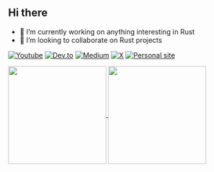 ## Hi there

- 🔭 I’m currently working on anything interesting in Rust
- 👯 I’m looking to collaborate on Rust projects

[![Youtube](https://img.shields.io/badge/YouTube-FF0000?style=for-the-badge&logo=youtube&logoColor=white)](https://www.youtube.com/@maxtaylordev)
[![Dev.to](https://img.shields.io/badge/dev.to-0A0A0A?style=for-the-badge&logo=devdotto&logoColor=white)](https://dev.to/maxtaylor)
[![Medium](https://img.shields.io/badge/Medium-12100E?style=for-the-badge&logo=medium&logoColor=white)](https://medium.com/@maxjt11)
[![X](https://img.shields.io/badge/X-000000?style=for-the-badge&logo=x&logoColor=white)](https://x.com/max_t_dev)
[![Personal site](https://img.shields.io/badge/website-000000?style=for-the-badge&logo=About.me&logoColor=white)](https://www.maxtaylor.me/)



<a href="https://github.com/anuraghazra/github-readme-stats">
  <img height=200 align="center" src="https://github-readme-streak-stats.herokuapp.com?user=max-taylor&theme=dark&ring=fb4362&file=fb4362&currStreakNum=fb4362&currStreakLabel=fb4362&hide_border=true&card_width=320" />
</a>
<a href="https://github.com/anuraghazra/convoychat">
  <img height=200 align="center" src="https://github-readme-stats.vercel.app/api/top-langs?username=max-taylor&layout=compact&langs_count=8&card_width=320" />
</a>

<!--
**max-taylor/max-taylor** is a ✨ _special_ ✨ repository because its `README.md` (this file) appears on your GitHub profile.

Here are some ideas to get you started:

- 🔭 I’m currently working on ...
- 🌱 I’m currently learning ...
- 👯 I’m looking to collaborate on ...
- 🤔 I’m looking for help with ...
- 💬 Ask me about ...
- 📫 How to reach me: ...
- 😄 Pronouns: ...
- ⚡ Fun fact: ...
-->

